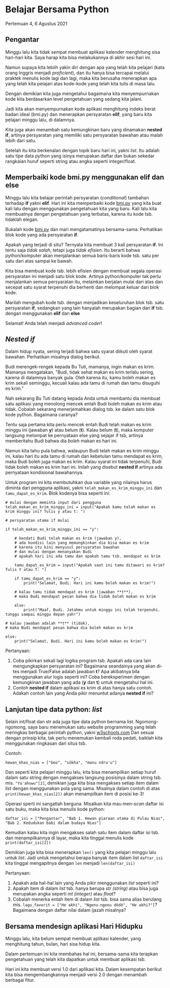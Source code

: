 # Belajar Bersama Python

Pertemuan 4, 6 Agustus 2021


## Pengantar

Minggu lalu kita tidak sempat membuat aplikasi kalender menghitung sisa hari-hari kita. Saya harap kita bisa melakukannya di akhir sesi hari ini.

Namun supaya kita lebiih yakin diri dengan apa yang telah kita pelajari (kata orang Inggris menjadi *proficient*), dan itu hanya bisa tercapai melalui praktek menulis kode lagi dan lagi, maka kita berusaha menerapkan apa yang telah kita pelajari atas kode-kode yang telah kita tulis di masa lalu.

Dengan demikian kita juga mengetahui bagaimana kita menyempurnakan kode kita berdasarkan level pengetahuan yang sedang kita jalani.

Jadi kita akan menyempurnakan kode aplikasi menghitung indeks berat badan ideal (bmi.py) dan menerapkan persyaratan **elif**, yang baru kita pelajari minggu lalu, di dalamnya.

Kita juga akan menambah satu kemungkinan baru yang dinamakan **nested if**, artinya persyaratan yang memiliki satu persyaratan bawahan atau malah lebih dari satu.

Setelah itu kita berkenalan dengan topik baru hari ini, yakni *list*. Itu adalah satu tipe data python yang isinya merupakan daftar dan bukan sekedar rangkaian huruf seperti string atau angka seperti integer/float.


## Memperbaiki kode bmi.py menggunakan elif dan else

Minggu lalu kita belajar perintah persyaratan (*conditional*) tambahan terhadap **if** yakni **elif**. Hari ini kita memperbaiki kode [bmi.py](./latihan/bmi.py) yang kita buat kali lalu dengan menggunakan pengetahuan kita yang baru. Kali lalu kita membuatnya dengan pengetahuan yang terbatas, karena itu kode tsb. tidaklah elegan.

Bukalah kode [bmi.py](./latihan/bmi.py) dan mari mengatamatinya bersama-sama. Perhatikan blok kode yang ada persyaratan **if**.

Apakah yang terjadi di situ? Ternyata kita membuat 3 kali persyaratan **if**. Ini tentu saja *tidak salah*, tetapi juga *tidak efisien*. Itu berarti bahwa python/komputer akan menjalankan semua baris-baris kode tsb. satu per satu dari atas sampai ke bawah.

Kita bisa membuat kode tsb. lebih efisien dengan membuat segala operasi persyaratan ini menjadi satu blok kode. Artinya python/komputer tak perlu menjalankan semua persyaratan itu, melainkan berjalan mulai dari atas dan secepat satu syarat terpenuhi dia berhenti dan melompat keluar dari blok kode. 

Marilah mengubah kode tsb. dengan menjadikan keseluruhan blok tsb. satu persyaratan **if**, sedangkan yang lain hanyalah merupakan bagian dari **if** tsb. dengan menggunakan **elif** dan **else**

Selamat! Anda telah menjadi *advanced coder*!


## *Nested if*

Dalam hidup nyata, sering terjadi bahwa satu syarat diikuti oleh syarat bawahan. Perhatikan misalnya dialog berikut.

Budi merengek-rengek kepada Bu Tuti, mamanya, ingin makan es krim. Mamanya mengatakan, "Budi, tidak sehat makan es krim terlalu sering, karena di dalamnya banyak gula. Oleh karena itu, kamu boleh makan es krim sekali seminggu, kecuali kalau ada tamu di rumah dan tamu disuguhi es krim."

Nah sekarang Bu Tuti datang kepada Anda untuk membantu dia membuat satu aplikasi yang menolong mencek entah Budi boleh makan es krim atau tidak. Cobalah sekarang menerjemahkan dialog tsb. ke dalam satu blok kode python. Bagaimana caranya?

Tentu saja pertama kita perlu mencek entah Budi telah makan es krim minggu ini (jawaban **y**) atau belum (**t**). Kalau belum (**t**), maka komputer langsung melompat ke pernyataan else yang sejajar if tsb, artinya memberitahu Budi bahwa dia *boleh* makan es hari ini.

Namun kita tahu pula bahwa, walaupun Budi telah makan es krim minggu ini, kalau hari itu ada tamu di rumah dan kebetulan tamu mendapat es krim, maka Budi boleh juga makan es krim. Kalau syarat ini tidak terpenuhi, Budi tidak boleh makan es krim hari ini. Inilah yang disebut **nested if** artinya ada pernyataan kondisional bawahannya.

Untuk program ini kita membutuhkan dua variable yang nilainya harus diminta dari pengguna aplikasi, yakni `telah_makan_es_krim_minggu_ini` dan `tamu_dapat_es_krim`. Blok kodenya bisa seperti ini:

```
# mulai dengan meminta input dari pengguna
telah_makan_es_krim_minggu_ini = input("Apakah kamu telah makan es krim minggu ini? Tulis y atau t: ")

# persyaratan utama if mulai

if telah_makan_es_krim_minggu_ini == "y":

    # kendati Budi telah makan es krim (jawaban y), 
    # ada kondisi lain yang memungkinkan dia bisa makan es krim
    # karena itu kini menyusul persyaratan bawahan
    # dan mulai dengan menanyakan Budi
    # apakah hari ini ada tamu dan apakah tamu tsb. mendapat es krim

    tamu_dapat_es_krim = input("Apakah saat ini tamu ditawari es krim? Tulis Y atau T: ")

    if tamu_dapat_es_krim == "y":
        print("Selamat, Budi. Hari ini kamu boleh makan es krim!")

    # kalau tamu tidak mendapat es krim (jawaban **t**), 
    # maka Budi mendapat pesan bahwa dia tidak boleh makan es krim

    else:
        print("Maaf, Budi. Jatahmu untuk minggu ini telah terpenuhi. tunggu sampai minggu depan yah!")

# kalau jawaban adalah **t** (tidak),
# maka Budi mendapat pesan bahwa dia boleh makan es krim

else:
    print("Selamat, Budi. Hari ini kamu boleh makan es krim!")
```

Pertanyaan:
1. Coba pikirkan sekali lagi logika program tsb. Apakah ada cara lain mengungkapkan persyaratan ini? Bagaimana seandainya yang akan di-tes menjadi True/False adalah jawaban **t**? Apa akibatnya bila menggunakan alur logis seperti ini? Coba bereksperimen dengan kemungkinan jawaban yang ada (**y** dan **t**) untuk mengetahui hal ini.
2. Contoh **nested if** dalam aplikasi es krim di atas hanya satu contoh. Adakah contoh lain yang Anda pikir menuntut adanya **nested if** ini?


## Lanjutan tipe data python: *list*

Selain int/float dan str ada juga tipe data python bernama list. Ngomong-ngomong, saya baru menemukan satu website programming yang telah meringkas berbagai perintah python, yakni [w3schools.com](https://www.w3schools.com/python/python_lists.asp) Dan sesuai dengan prinsip kita, tak perlu menemukan kembali roda pedati, baiklah kita menggunakan ringkasan dari situs tsb.

Contoh:

```
hewan_khas_nias = ["beo", "sökha", "manu ndru'u"]
```

Dan seperti kita pelajari minggu lalu, kita bisa menampilkan setiap huruf dalam satu string dengan mengakses langsung posisinya dalam string tsb. mis. `"Ya'ahowu"[2]`, demikian juga kita bisa mengakses setiap item dalam *list* dengan menggunakan pola yang sama. Misalnya dalam contoh di atas `print(hewan_khas_nias[2])` akan menampilkan item di posisi ke-3!

Operasi sperti ini sangatlah berguna. Misalkan kita mau men-*scan* daftar isi satu buku, maka kita bisa menulis kode python: 

```
daftar_isi = ["Pengantar", "Bab 1. Hewan piaraan utama di Pulau Nias", "Bab 2. Kedudukan babi dalam budaya Nias"]
```

Kemudian kalau kita ingin mengakses salah satu item dalam daftar isi tsb. dan menampilkannya di layar, maka kita tinggal menulis kode `print(daftar_isi[2])`

Demikian juga kita bisa menerapkan `len()` yang kita pelajari minggu lalu untuk *list*. Jadi untuk mengetahui berapa banyak item dalam list `daftar_isi` kita tinggal mengapitnya dengan `len` menjadi `len(daftar_isi)`

Pertanyaan:
1. Apakah ada hal-hal lain yang Anda pikir menggunakan *list* seperti ini?
2. Apakah item di dalam *list* tsb. hanya berupa *str (string)* atau bisa juga merupakan angka seperti *int (integer)* atau *float*?
3. Cobalah menerka entah item di dalam *list* tsb. bisa sama alias berulang mis. `lagu_favorit = ["He akhi", "Ngenu-ngenu dödö", "He akhi?"]`? Bagaimana dengan daftar nilai dalam ijazah misalnya?


## Bersama mendesign aplikasi Hari Hidupku

Minggu lalu, kita belum sempat membuat aplikasi kalender, yang menghitung tahun, bulan, hari sisa hidup kita.

Dalam pertemuan ini kita membahas hal ini, bersama-sama kita terapkan pengetahuan yang telah kita dapatkan untuk membuat aplikasi tsb.

Hari ini kita membuat versi 1.0 dari aplikasi kita.
Dalam kesempatan berikut kita bisa mengembangkannya menjadi versi 2.0 dengan menambah berbagai fitur.

